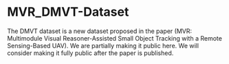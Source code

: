 # MVR_DMVT-Dataset
The DMVT dataset is a new dataset proposed in the paper (MVR: Multimodule Visual Reasoner-Assisted Small Object Tracking with a Remote Sensing-Based UAV). We are partially making it public here. 
We will consider making it fully public after the paper is published.
